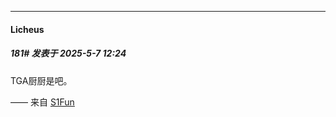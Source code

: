 ﻿
*****

####  Licheus  
##### 181#       发表于 2025-5-7 12:24

TGA厨厨是吧。

—— 来自 [S1Fun](https://s1fun.koalcat.com)

